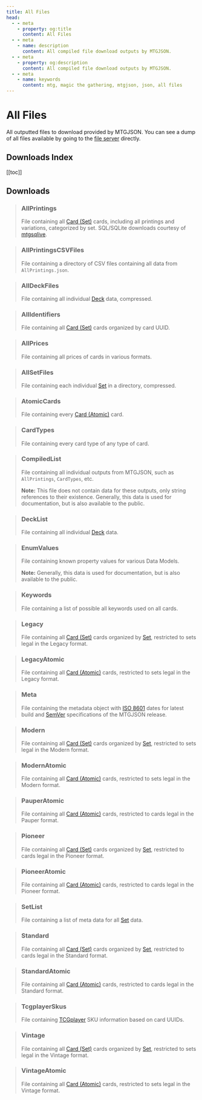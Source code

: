 ```yaml
---
title: All Files
head:
  - - meta
    - property: og:title
      content: All Files
  - - meta
    - name: description
      content: All compiled file download outputs by MTGJSON.
  - - meta
    - property: og:description
      content: All compiled file download outputs by MTGJSON.
  - - meta
    - name: keywords
      content: mtg, magic the gathering, mtgjson, json, all files
---
```


# All Files

All outputted files to download provided by MTGJSON. You can see a dump of all files available by going to the [file server](https://mtgjson.com/api/v5/) directly.

## Downloads Index

[[toc]]

## Downloads

> ### AllPrintings
>
> File containing all [Card (Set)](/data-models/card-set/) cards, including all printings and variations, categorized by set. SQL/SQLite downloads courtesy of [mtgsqlive](https://github.com/mtgjson/mtgsqlive).
>
> <DownloadNativeSelect fileName='AllPrintings'/>

> ### AllPrintingsCSVFiles
>
> File containing a directory of CSV files containing all data from `AllPrintings.json`.
>
> <DownloadNativeSelect fileName='AllPrintingsCSVFiles'/>

> ### AllDeckFiles
>
> File containing all individual [Deck](/data-models/deck/) data, compressed.
>
> <DownloadNativeSelect fileName='AllDeckFiles'/>

> ### AllIdentifiers
>
> File containing all [Card (Set)](/data-models/card-set/) cards organized by card UUID.
>
> <DownloadNativeSelect fileName='AllIdentifiers'/>

> ### AllPrices
>
> File containing all prices of cards in various formats.
>
> <DownloadNativeSelect fileName='AllPrices'/>

> ### AllSetFiles
>
> File containing each individual [Set](/data-models/set/) in a directory, compressed.
>
> <DownloadNativeSelect fileName='AllSetFiles'/>

> ### AtomicCards
>
> File containing every [Card (Atomic)](/data-models/card-atomic/) card.
>
> <DownloadNativeSelect fileName='AtomicCards'/>

> ### CardTypes
>
> File containing every card type of any type of card.
>
> <DownloadNativeSelect fileName='CardTypes'/>

> ### CompiledList
>
> File containing all individual outputs from MTGJSON, such as `AllPrintings`, `CardTypes`, etc.
>
> **Note:** This file does not contain data for these outputs, only string references to their existence. Generally, this data is used for documentation, but is also available to the public.
>
> <DownloadNativeSelect fileName='CompiledList'/>

> ### DeckList
>
> File containing all individual [Deck](/data-models/deck/) data.
>
> <DownloadNativeSelect fileName='DeckList'/>

> ### EnumValues
>
> File containing known property values for various Data Models.
>
> **Note:** Generally, this data is used for documentation, but is also available to the public.
>
> <DownloadNativeSelect fileName='EnumValues'/>

> ### Keywords
>
> File containing a list of possible all keywords used on all cards.
>
> <DownloadNativeSelect fileName='Keywords'/>

> ### Legacy
>
> File containing all [Card (Set)](/data-models/card-set/) cards organized by [Set](/data-models/set/), restricted to sets legal in the Legacy format.
>
> <DownloadNativeSelect fileName='Legacy'/>

> ### LegacyAtomic
>
> File containing all [Card (Atomic)](/data-models/card-atomic/) cards, restricted to sets legal in the Legacy format.
>
> <DownloadNativeSelect fileName='LegacyAtomic'/>

> ### Meta
>
> File containing the metadata object with [ISO 8601](https://www.iso.org/iso-8601-date-and-time-format.html) dates for latest build and [SemVer](https://semver.org/) specifications of the MTGJSON release.
>
> <DownloadNativeSelect fileName='Meta'/>

> ### Modern
>
> File containing all [Card (Set)](/data-models/card-set/) cards organized by [Set](/data-models/set/), restricted to sets legal in the Modern format.
>
> <DownloadNativeSelect fileName='Modern'/>

> ### ModernAtomic
>
> File containing all [Card (Atomic)](/data-models/card-atomic/) cards, restricted to sets legal in the Modern format.
>
> <DownloadNativeSelect fileName='ModernAtomic'/>

> ### PauperAtomic
>
> File containing all [Card (Atomic)](/data-models/card-atomic/) cards, restricted to cards legal in the Pauper format.
>
> <DownloadNativeSelect fileName='PauperAtomic'/>

> ### Pioneer
>
> File containing all [Card (Set)](/data-models/card-set/) cards organized by [Set](/data-models/set/), restricted to cards legal in the Pioneer format.
>
> <DownloadNativeSelect fileName='Pioneer'/>

> ### PioneerAtomic
>
> File containing all [Card (Atomic)](/data-models/card-atomic/) cards, restricted to cards legal in the Pioneer format.
>
> <DownloadNativeSelect fileName='PioneerAtomic'/>

> ### SetList
>
> File containing a list of meta data for all [Set](/data-models/set/) data.
>
> <DownloadNativeSelect fileName='SetList'/>

> ### Standard
>
> File containing all [Card (Set)](/data-models/card-set/) cards organized by [Set](/data-models/set/), restricted to cards legal in the Standard format.
>
> <DownloadNativeSelect fileName='Standard'/>

> ### StandardAtomic
>
> File containing all [Card (Atomic)](/data-models/card-atomic/) cards, restricted to cards legal in the Standard format.
>
> <DownloadNativeSelect fileName='StandardAtomic'/>

> ### TcgplayerSkus
>
> File containing [TCGplayer](https://www.tcgplayer.com/?partner=mtgjson&utm_campaign=affiliate&utm_medium=mtgjson&utm_source=mtgjson) SKU information based on card UUIDs.
>
> <DownloadNativeSelect fileName='TcgplayerSkus'/>

> ### Vintage
>
> File containing all [Card (Set)](/data-models/card-set/) cards organized by [Set](/data-models/set/), restricted to sets legal in the Vintage format.
>
> <DownloadNativeSelect fileName='Vintage'/>

> ### VintageAtomic
>
> File containing all [Card (Atomic)](/data-models/card-atomic/) cards, restricted to sets legal in the Vintage format.
>
> <DownloadNativeSelect fileName='VintageAtomic'/>
